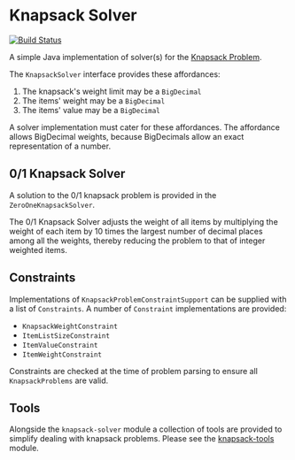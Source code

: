 # Knapsack Solver
[![Build Status](https://travis-ci.org/nieldw/knapsack-solver.svg?branch=master)](https://travis-ci.org/nieldw/knapsack-solver)

A simple Java implementation of solver(s) for the [Knapsack Problem](https://en.wikipedia.org/wiki/Knapsack_problem).

The `KnapsackSolver` interface provides these affordances:
1. The knapsack's weight limit may be a `BigDecimal`
1. The items' weight may be a `BigDecimal`
1. The items' value may be a `BigDecimal`

A solver implementation must cater for these affordances. The affordance allows BigDecimal weights, because BigDecimals
allow an exact representation of a number.

## 0/1 Knapsack Solver

A solution to the 0/1 knapsack problem is provided in the `ZeroOneKnapsackSolver`.

The 0/1 Knapsack Solver adjusts the weight of all items by multiplying the weight of each item by 10 times the largest
number of decimal places among all the weights, thereby reducing the problem to that of integer weighted items.

## Constraints

Implementations of `KnapsackProblemConstraintSupport` can be supplied with a list of `Constraints`. A number of 
`Constraint` implementations are provided:

- `KnapsackWeightConstraint`
- `ItemListSizeConstraint`
- `ItemValueConstraint`
- `ItemWeightConstraint`

Constraints are checked at the time of problem parsing to ensure all `KnapsackProblems` are valid.

## Tools

Alongside the `knapsack-solver` module a collection of tools are provided to simplify dealing with knapsack problems. 
Please see the [knapsack-tools](knapsack-tools/README.md) module.